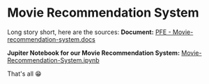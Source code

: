# Movie Recommendation System

Long story short, here are the sources:
**Document:**
[PFE - Movie-recommendation-system.docs](https://docs.google.com/document/d/1vemLX0Cby0Zrt0A9E33LzyoQia_7XWS3fMklCyXvVaI/edit?usp=sharing)

**Jupiter Notebook for our Movie Recommendation System:**
[Movie-Recommendation-System.ipynb](./recomendation_system.ipynb)

That's all 😁
